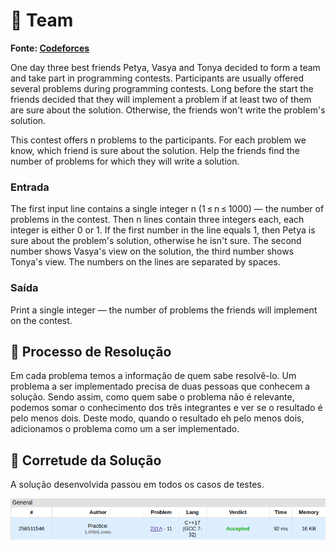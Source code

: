 # 👥 Team

**Fonte: [Codeforces](https://codeforces.com/contest/231/problem/A)**

One day three best friends Petya, Vasya and Tonya decided to form a team and take part in programming contests. Participants are usually offered several problems during programming contests. Long before the start the friends decided that they will implement a problem if at least two of them are sure about the solution. Otherwise, the friends won't write the problem's solution.

This contest offers n problems to the participants. For each problem we know, which friend is sure about the solution. Help the friends find the number of problems for which they will write a solution.

### Entrada
The first input line contains a single integer n (1 ≤ n ≤ 1000) — the number of problems in the contest. Then n lines contain three integers each, each integer is either 0 or 1. If the first number in the line equals 1, then Petya is sure about the problem's solution, otherwise he isn't sure. The second number shows Vasya's view on the solution, the third number shows Tonya's view. The numbers on the lines are separated by spaces.

### Saída
Print a single integer — the number of problems the friends will implement on the contest.


## 🧩 Processo de Resolução
Em cada problema temos a informação de quem sabe resolvê-lo. Um problema a ser implementado precisa de duas pessoas que conhecem a solução. Sendo assim, como quem sabe o problema não é relevante, podemos somar o conhecimento dos três integrantes e ver se o resultado é pelo menos dois. Deste modo, quando o resultado eh pelo menos dois, adicionamos o problema como um a ser implementado.

## 📝 Corretude da Solução
A solução desenvolvida passou em todos os casos de testes.

![Accepted](img/accepted.png)
